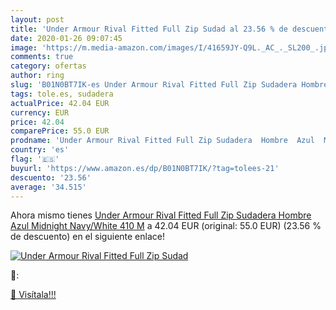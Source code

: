 ```yaml
---
layout: post
title: 'Under Armour Rival Fitted Full Zip Sudad al 23.56 % de descuento'
date: 2020-01-26 09:07:45
image: 'https://m.media-amazon.com/images/I/41659JY-Q9L._AC_._SL200_.jpg'
comments: true
category: ofertas
author: ring
slug: 'B01N0BT7IK-es Under Armour Rival Fitted Full Zip Sudadera Hombre Azul...'
tags: tole.es, sudadera
actualPrice: 42.04 EUR
currency: EUR
price: 42.04
comparePrice: 55.0 EUR
prodname: 'Under Armour Rival Fitted Full Zip Sudadera  Hombre  Azul  Midnight Navy/White 410   M'
country: 'es'
flag: '🇪🇸'
buyurl: 'https://www.amazon.es/dp/B01N0BT7IK/?tag=tolees-21'
descuento: '23.56'
average: '34.515'
---
```


Ahora mismo tienes [Under Armour Rival Fitted Full Zip Sudadera  Hombre  Azul  Midnight Navy/White 410   M](https://www.amazon.es/dp/B01N0BT7IK/?tag=tolees-21) a 42.04 EUR (original: 55.0 EUR) (23.56 %  de descuento) en el siguiente enlace!

[![Under Armour Rival Fitted Full Zip Sudad](https://m.media-amazon.com/images/I/41659JY-Q9L._AC_._SL200_.jpg)](https://www.amazon.es/dp/B01N0BT7IK/?tag=tolees-21)

🔎:


[🛒 Visítala!!!](https://www.amazon.es/dp/B01N0BT7IK/?tag=tolees-21)
